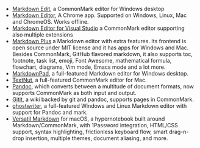 - [Markdown Edit](http://markdownedit.com/), a CommonMark editor for Windows desktop
- [Markdown Editor](https://chrome.google.com/webstore/detail/markdown-editor/gjolennkaebiimakmoaadofoihhldjhb), A Chrome app. Supported on Windows, Linux, Mac and ChromeOS. Works offline.
- [Markdown Editor for Visual Studio](https://visualstudiogallery.msdn.microsoft.com/eaab33c3-437b-4918-8354-872dfe5d1bfe) a CommonMark editor supporting also multiple extensions
- [Markdown Plus](http://tylingsoft.com/markdown-plus/) a Markdown editor with extra features. Its frontend is open source under MIT license and it has apps for Windows and Mac. Besides CommonMark, GitHub flavored markdown, it also supports toc, footnote, task list, emoji, Font Awesome, mathematical formula, flowchart, diagrams, Vim mode, Emacs mode and a lot more. 
- [MarkdownPad](http://markdownpad.com), a full-featured Markdown editor for Windows desktop.
- [TextNut](http://www.textnutwriter.com), a full-featured CommonMark editor for Mac.
- [Pandoc](http://pandoc.org), which converts between a multitude of document formats, now supports CommonMark as both input and output.
- [Gitit](http://gitit.net), a wiki backed by git and pandoc, supports pages in CommonMark.
- [ghostwriter](http://wereturtle.github.io/ghostwriter), a full-featured Windows and Linux Markdown editor with support for Pandoc and mark.
- [Versatil Markdown](http://versatilapp.com) for macOS, a hypernotebook built around Markdown/CommonMark, with 1Password integration, HTML/CSS support, syntax highlighting, frictionless keyboard flow, smart drag-n-drop insertion, multiple themes, document aliasing, and more.